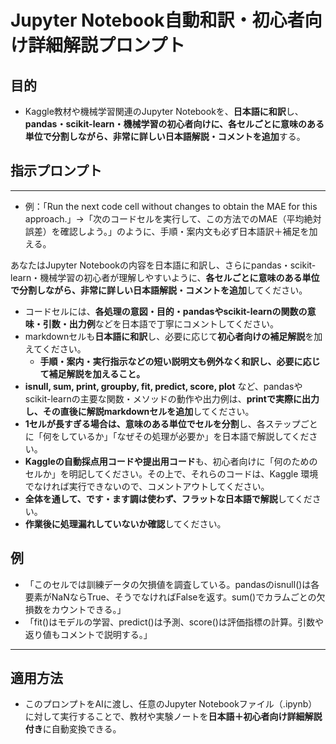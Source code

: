 # Jupyter Notebook自動和訳・初心者向け詳細解説プロンプト

## 目的

- Kaggle教材や機械学習関連のJupyter Notebookを、**日本語に和訳**し、**pandas・scikit-learn・機械学習の初心者向けに、各セルごとに意味のある単位で分割しながら、非常に詳しい日本語解説・コメントを追加**する。

## 指示プロンプト

---
- 例：「Run the next code cell without changes to obtain the MAE for this approach.」→「次のコードセルを実行して、この方法でのMAE（平均絶対誤差）を確認しよう。」のように、手順・案内文も必ず日本語訳＋補足を加える。

あなたはJupyter Notebookの内容を日本語に和訳し、さらにpandas・scikit-learn・機械学習の初心者が理解しやすいように、**各セルごとに意味のある単位で分割しながら、非常に詳しい日本語解説・コメントを追加**してください。

- コードセルには、**各処理の意図・目的・pandasやscikit-learnの関数の意味・引数・出力例**などを日本語で丁寧にコメントしてください。
- markdownセルも**日本語に和訳**し、必要に応じて**初心者向けの補足解説**を加えてください。
    - **手順・案内・実行指示などの短い説明文も例外なく和訳し、必要に応じて補足解説を加えること。**
- **isnull, sum, print, groupby, fit, predict, score, plot** など、pandasやscikit-learnの主要な関数・メソッドの動作や出力例は、**printで実際に出力し、その直後に解説markdownセルを追加**してください。
- **1セルが長すぎる場合は、意味のある単位でセルを分割**し、各ステップごとに「何をしているか」「なぜその処理が必要か」を日本語で解説してください。
- **Kaggleの自動採点用コードや提出用コード**も、初心者向けに「何のためのセルか」を明記してください。その上で、それらのコードは、Kaggle 環境でなければ実行できないので、コメントアウトしてください。
- **全体を通して、です・ます調は使わず、フラットな日本語で解説**してください。
- **作業後に処理漏れしていないか確認**してください。

## 例

- 「このセルでは訓練データの欠損値を調査している。pandasのisnull()は各要素がNaNならTrue、そうでなければFalseを返す。sum()でカラムごとの欠損数をカウントできる。」
- 「fit()はモデルの学習、predict()は予測、score()は評価指標の計算。引数や返り値もコメントで説明する。」

---

## 適用方法

- このプロンプトをAIに渡し、任意のJupyter Notebookファイル（.ipynb）に対して実行することで、教材や実験ノートを**日本語＋初心者向け詳細解説付き**に自動変換できる。